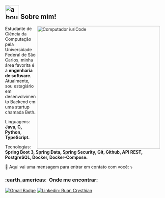 
## <img width="45" alt="about" src="https://raw.github.com/elizarov/elizarov/master/about.png"> Sobre mim!

<img src="https://raw.githubusercontent.com/MicaelliMedeiros/micaellimedeiros/master/image/computer-illustration.png" min-width="400px" max-width="400px" width="400px" align="right" alt="Computador iuriCode">

<p align="left"> 
  Estudante de Ciência da Computação pela Universidade Federal de São Carlos, minha área favorita é a <strong>engenharia de software</strong>.<br>
  Atualmente, sou estagiário em desenvolvimento Backend em uma startup chamada Beth.
</p>

<p align="left">
  Linguagens: <strong>Java, C, Python, TypeScript.</strong>
</p>

<p align="left">
  Tecnologias: <strong>Spring Boot 3, Spring Data, Spring Security, Git, Github, API REST, PostgreSQL, Docker, Docker-Compose.</strong>
</p>

<p align="left">
  💌 Aqui vai uma mensagem para entrar em contato com você: ⤵️
</p>

<h3> :earth_americas: &nbsp;Onde me encontrar: </h3> 

[![Gmail Badge](https://img.shields.io/badge/-ruanlima155@gmail.com-006bed?style=flat-square&logo=Gmail&logoColor=white&link=mailto:ruanlima155@gmail.com)](mailto:ruanlima155@gmail.com)
[![Linkedin: Ruan Crysthian](https://img.shields.io/badge/-Ruan_Crysthian-blue?style=flat-square&logo=Linkedin&logoColor=white&link=https://www.linkedin.com/in/ruan-crysthian/)](https://www.linkedin.com/in/ruan-crysthian/)
